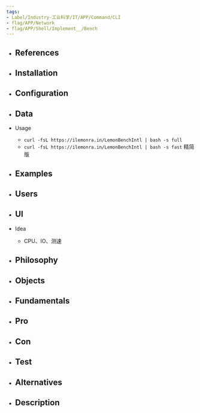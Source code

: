 ```yaml
---
tags:
- Label/Industry-工业科学/IT/APP/Command/CLI
- flag/APP/Network
- flag/APP/Shell/Implement__/Bench
---
```


- References
    - 

- Installation
    - 

- Configuration
    - 

- Data
    - 

- Usage
    - `curl -fsL https://ilemonra.in/LemonBenchIntl | bash -s full`
    - `curl -fsL https://ilemonra.in/LemonBenchIntl | bash -s fast` 精简版

- Examples
    - 

- Users
    - 

- UI
    - 

- Idea
    - CPU、IO、测速

- Philosophy
    - 

- Objects
    - 

- Fundamentals
    - 

- Pro
    - 

- Con
    - 

- Test
    - 

- Alternatives
    - 

- Description
    - 
